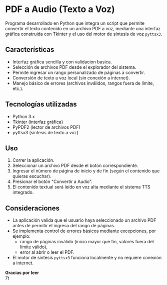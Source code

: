 # PDF a Audio (Texto a Voz)

Programa desarrollado en Python que integra un script que permite convertir el texto contenido en un archivo PDF a voz, mediante una interfaz gráfica construida con Tkinter y el uso del motor de síntesis de voz `pyttsx3`.

## Características

- Interfaz gráfica sencilla y con validacion basica.
- Selección de archivos PDF desde el explorador del sistema.
- Permite ingresar un rango personalizado de páginas a convertir.
- Conversión de texto a voz local (sin conexión a internet).
- Manejo básico de errores (archivos inválidos, rangos fuera de límite, etc.).

## Tecnologías utilizadas

- Python 3.x
- Tkinter (interfaz gráfica)
- PyPDF2 (lector de archivos PDF)
- pyttsx3 (síntesis de texto a voz)

## Uso

1. Correr la aplicación.  
2. Seleccionar un archivo PDF desde el botón correspondiente.  
3. Ingresar el número de página de inicio y de fin (según el contenido que quieras escuchar).  
4. Presionar el botón "Convertir a Audio".  
5. El contenido textual será leído en voz alta mediante el sistema TTS integrado.

## Consideraciones

- La aplicación valida que el usuario haya seleccionado un archivo PDF antes de permitir el ingreso del rango de páginas.
- Se implementa control de errores básicos mediante excepciones, por ejemplo:
  - rango de páginas inválido (inicio mayor que fin, valores fuera del límite válido),
  - error al abrir o leer el PDF.
- El motor de síntesis `pyttsx3` funciona localmente y no requiere conexión a internet.

**Gracias por leer**         
7t

   

